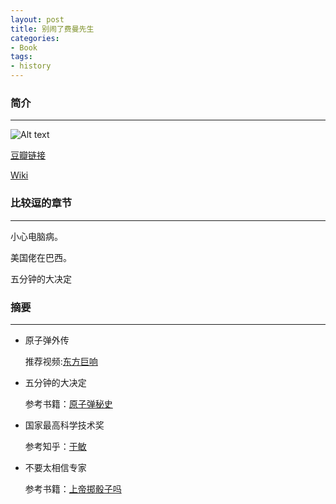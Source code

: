 ```yaml
---
layout: post
title: 别闹了费曼先生
categories:
- Book
tags:
- history 
---
```



### 简介
------------
![Alt text](http://img5.douban.com/lpic/s1027286.jpg)

[豆瓣链接](http://book.douban.com/subject/1037602/)

[Wiki](http://zh.wikipedia.org/zh-cn/%E7%90%86%E6%9F%A5%E5%BE%B7%C2%B7%E8%B2%BB%E6%9B%BC)

### 比较逗的章节
------------
小心电脑病。

美国佬在巴西。

五分钟的大决定

### 摘要
------------
* 原子弹外传

  推荐视频:[东方巨响](http://v.youku.com/v_show/id_XNjI2MDkzNzQw.html)

* 五分钟的大决定

  参考书籍：[原子弹秘史](http://book.douban.com/subject/3449736/)

* 国家最高科学技术奖 

  参考知乎：[于敏](http://www.zhihu.com/question/27490230)

* 不要太相信专家 

  参考书籍：[上帝掷骰子吗](http://book.douban.com/subject/1467022/)


